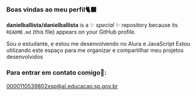 ### Boas vindas ao meu perfil🐈‍⬛


**danielballista/danielballista** is a ✨ _special_ ✨ repository because its `README.md` (this file) appears on your GitHub profile.

  Sou o estudante, e estou me desenvolvendo no Alura e JavaScript
  Estou utilizando este espaço para me organizar e compartilhar meu projetos desenvolvidos 
  ### Para entrar em contato comigo🥇:

0000110539802xsp@al.educacao.sp.gov.br

